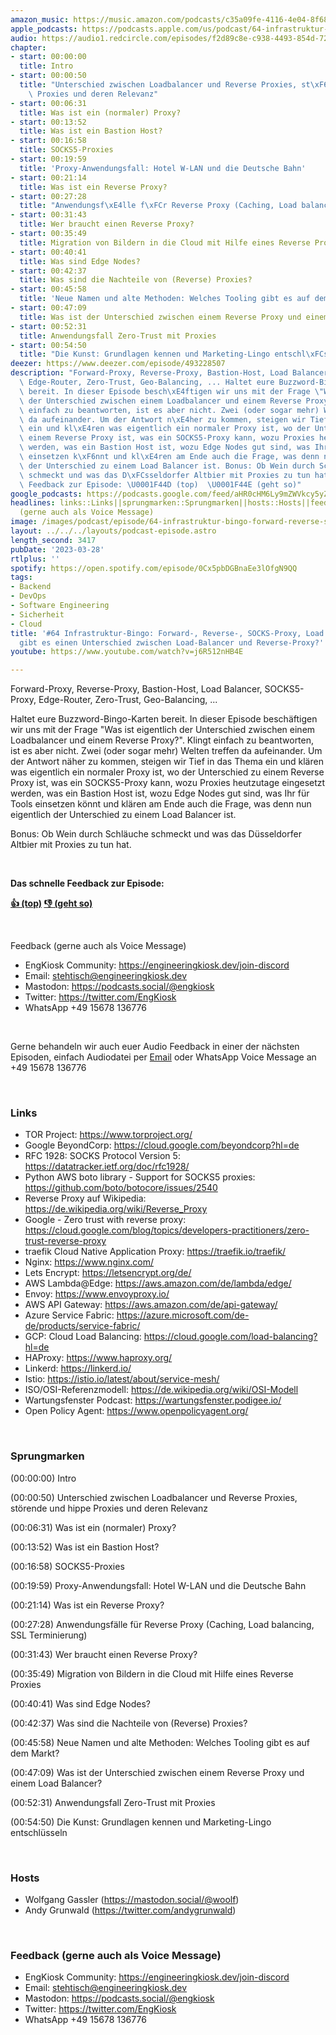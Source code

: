 ```yaml
---
amazon_music: https://music.amazon.com/podcasts/c35a09fe-4116-4e04-8f68-77d61b112e46/episodes/1a8f2a0b-f6fc-4581-8e8a-2148be86affa/engineering-kiosk-64-infrastruktur-bingo-forward--reverse--socks-proxy-load-balancing-und-gibt-es-einen-unterschied-zwischen-load-balancer-und-reverse-proxy
apple_podcasts: https://podcasts.apple.com/us/podcast/64-infrastruktur-bingo-forward-reverse-socks-proxy/id1603082924?i=1000606217974&uo=4
audio: https://audio1.redcircle.com/episodes/f2d89c8e-c938-4493-854d-72630d4f0d2d/stream.mp3
chapter:
- start: 00:00:00
  title: Intro
- start: 00:00:50
  title: "Unterschied zwischen Loadbalancer und Reverse Proxies, st\xF6rende und hippe\
    \ Proxies und deren Relevanz"
- start: 00:06:31
  title: Was ist ein (normaler) Proxy?
- start: 00:13:52
  title: Was ist ein Bastion Host?
- start: 00:16:58
  title: SOCKS5-Proxies
- start: 00:19:59
  title: 'Proxy-Anwendungsfall: Hotel W-LAN und die Deutsche Bahn'
- start: 00:21:14
  title: Was ist ein Reverse Proxy?
- start: 00:27:28
  title: "Anwendungsf\xE4lle f\xFCr Reverse Proxy (Caching, Load balancing, SSL Terminierung)"
- start: 00:31:43
  title: Wer braucht einen Reverse Proxy?
- start: 00:35:49
  title: Migration von Bildern in die Cloud mit Hilfe eines Reverse Proxies
- start: 00:40:41
  title: Was sind Edge Nodes?
- start: 00:42:37
  title: Was sind die Nachteile von (Reverse) Proxies?
- start: 00:45:58
  title: 'Neue Namen und alte Methoden: Welches Tooling gibt es auf dem Markt?'
- start: 00:47:09
  title: Was ist der Unterschied zwischen einem Reverse Proxy und einem Load Balancer?
- start: 00:52:31
  title: Anwendungsfall Zero-Trust mit Proxies
- start: 00:54:50
  title: "Die Kunst: Grundlagen kennen und Marketing-Lingo entschl\xFCsseln"
deezer: https://www.deezer.com/episode/493228507
description: "Forward-Proxy, Reverse-Proxy, Bastion-Host, Load Balancer, SOCKS5-Proxy,\
  \ Edge-Router, Zero-Trust, Geo-Balancing, ... Haltet eure Buzzword-Bingo-Karten\
  \ bereit. In dieser Episode besch\xE4ftigen wir uns mit der Frage \"Was ist eigentlich\
  \ der Unterschied zwischen einem Loadbalancer und einem Reverse Proxy?\". Klingt\
  \ einfach zu beantworten, ist es aber nicht. Zwei (oder sogar mehr) Welten treffen\
  \ da aufeinander. Um der Antwort n\xE4her zu kommen, steigen wir Tief in das Thema\
  \ ein und kl\xE4ren was eigentlich ein normaler Proxy ist, wo der Unterschied zu\
  \ einem Reverse Proxy ist, was ein SOCKS5-Proxy kann, wozu Proxies heutzutage eingesetzt\
  \ werden, was ein Bastion Host ist, wozu Edge Nodes gut sind, was Ihr f\xFCr Tools\
  \ einsetzen k\xF6nnt und kl\xE4ren am Ende auch die Frage, was denn nun eigentlich\
  \ der Unterschied zu einem Load Balancer ist. Bonus: Ob Wein durch Schl\xE4uche\
  \ schmeckt und was das D\xFCsseldorfer Altbier mit Proxies zu tun hat.  Das schnelle\
  \ Feedback zur Episode: \U0001F44D (top)  \U0001F44E (geht so)"
google_podcasts: https://podcasts.google.com/feed/aHR0cHM6Ly9mZWVkcy5yZWRjaXJjbGUuY29tLzBlY2ZkZmQ3LWZkYTEtNGMzZC05NTE1LTQ3NjcyN2Y5ZGY1ZQ/episode/NmM3Yzg4ZTktMWIyYi00ZDQwLTkxNTktN2Q0ZjE3MGY3MzIw?sa=X&ved=2ahUKEwidtN6t4P39AhU6vWoFHaxxDj8QkfYCegQIARAF
headlines: links::Links||sprungmarken::Sprungmarken||hosts::Hosts||feedback-gerne-auch-als-voice-message::Feedback
  (gerne auch als Voice Message)
image: /images/podcast/episode/64-infrastruktur-bingo-forward-reverse-socks-proxy-load-balancing-und-gibt-es-einen-unterschied-zwischen-load-balancer-und-reverse-proxy.jpg
layout: ../../../layouts/podcast-episode.astro
length_second: 3417
pubDate: '2023-03-28'
rtlplus: ''
spotify: https://open.spotify.com/episode/0Cx5pbDGBnaEe3lOfgN9QQ
tags:
- Backend
- DevOps
- Software Engineering
- Sicherheit
- Cloud
title: '#64 Infrastruktur-Bingo: Forward-, Reverse-, SOCKS-Proxy, Load Balancing und
  gibt es einen Unterschied zwischen Load-Balancer und Reverse-Proxy?'
youtube: https://www.youtube.com/watch?v=j6R512nHB4E

---
```

<p>Forward-Proxy, Reverse-Proxy, Bastion-Host, Load Balancer, SOCKS5-Proxy, Edge-Router, Zero-Trust, Geo-Balancing, ...</p><p>Haltet eure Buzzword-Bingo-Karten bereit. In dieser Episode beschäftigen wir uns mit der Frage &#34;Was ist eigentlich der Unterschied zwischen einem Loadbalancer und einem Reverse Proxy?&#34;. Klingt einfach zu beantworten, ist es aber nicht. Zwei (oder sogar mehr) Welten treffen da aufeinander. Um der Antwort näher zu kommen, steigen wir Tief in das Thema ein und klären was eigentlich ein normaler Proxy ist, wo der Unterschied zu einem Reverse Proxy ist, was ein SOCKS5-Proxy kann, wozu Proxies heutzutage eingesetzt werden, was ein Bastion Host ist, wozu Edge Nodes gut sind, was Ihr für Tools einsetzen könnt und klären am Ende auch die Frage, was denn nun eigentlich der Unterschied zu einem Load Balancer ist.</p><p>Bonus: Ob Wein durch Schläuche schmeckt und was das Düsseldorfer Altbier mit Proxies zu tun hat.</p><p><br></p><p><strong>Das schnelle Feedback zur Episode:</strong></p><p><a href="https://api.openpodcast.dev/feedback/64/upvote" rel="nofollow"><strong>👍 (top)</strong></a><strong>  </strong><a href="https://api.openpodcast.dev/feedback/64/downvote" rel="nofollow"><strong>👎 (geht so)</strong></a></p><p><br></p><p>Feedback (gerne auch als Voice Message)</p><ul><li>EngKiosk Community: <a href="https://engineeringkiosk.dev/join-discord">https://engineeringkiosk.dev/join-discord</a> </li><li>Email: <a href="mailto:stehtisch@engineeringkiosk.dev" rel="nofollow">stehtisch@engineeringkiosk.dev</a></li><li>Mastodon: <a href="https://podcasts.social/@engkiosk" rel="nofollow">https://podcasts.social/@engkiosk</a></li><li>Twitter: <a href="https://twitter.com/EngKiosk" rel="nofollow">https://twitter.com/EngKiosk</a></li><li>WhatsApp +49 15678 136776</li></ul><p><br></p><p>Gerne behandeln wir auch euer Audio Feedback in einer der nächsten Episoden, einfach Audiodatei per <a href="https://engineeringkiosk.dev/kontakt/">Email</a> oder WhatsApp Voice Message an +49 15678 136776</p><p><br></p><h3 id="links">Links</h3><ul><li>TOR Project: <a href="https://www.torproject.org/" rel="nofollow">https://www.torproject.org/</a></li><li>Google BeyondCorp: <a href="https://cloud.google.com/beyondcorp?hl=de" rel="nofollow">https://cloud.google.com/beyondcorp?hl=de</a></li><li>RFC 1928: SOCKS Protocol Version 5: <a href="https://datatracker.ietf.org/doc/rfc1928/" rel="nofollow">https://datatracker.ietf.org/doc/rfc1928/</a></li><li>Python AWS boto library - Support for SOCKS5 proxies: <a href="https://github.com/boto/botocore/issues/2540" rel="nofollow">https://github.com/boto/botocore/issues/2540</a></li><li>Reverse Proxy auf Wikipedia: <a href="https://de.wikipedia.org/wiki/Reverse_Proxy" rel="nofollow">https://de.wikipedia.org/wiki/Reverse_Proxy</a></li><li>Google - Zero trust with reverse proxy: <a href="https://cloud.google.com/blog/topics/developers-practitioners/zero-trust-reverse-proxy" rel="nofollow">https://cloud.google.com/blog/topics/developers-practitioners/zero-trust-reverse-proxy</a></li><li>traefik Cloud Native Application Proxy: <a href="https://traefik.io/traefik/" rel="nofollow">https://traefik.io/traefik/</a></li><li>Nginx: <a href="https://www.nginx.com/" rel="nofollow">https://www.nginx.com/</a></li><li>Lets Encrypt: <a href="https://letsencrypt.org/de/" rel="nofollow">https://letsencrypt.org/de/</a></li><li>AWS Lambda@Edge: <a href="https://aws.amazon.com/de/lambda/edge/" rel="nofollow">https://aws.amazon.com/de/lambda/edge/</a></li><li>Envoy: <a href="https://www.envoyproxy.io/" rel="nofollow">https://www.envoyproxy.io/</a></li><li>AWS API Gateway: <a href="https://aws.amazon.com/de/api-gateway/" rel="nofollow">https://aws.amazon.com/de/api-gateway/</a></li><li>Azure Service Fabric: <a href="https://azure.microsoft.com/de-de/products/service-fabric/" rel="nofollow">https://azure.microsoft.com/de-de/products/service-fabric/</a></li><li>GCP: Cloud Load Balancing: <a href="https://cloud.google.com/load-balancing?hl=de" rel="nofollow">https://cloud.google.com/load-balancing?hl=de</a></li><li>HAProxy: <a href="https://www.haproxy.org/" rel="nofollow">https://www.haproxy.org/</a></li><li>Linkerd: <a href="https://linkerd.io/" rel="nofollow">https://linkerd.io/</a></li><li>Istio: <a href="https://istio.io/latest/about/service-mesh/" rel="nofollow">https://istio.io/latest/about/service-mesh/</a></li><li>ISO/OSI-Referenzmodell: <a href="https://de.wikipedia.org/wiki/OSI-Modell" rel="nofollow">https://de.wikipedia.org/wiki/OSI-Modell</a></li><li>Wartungsfenster Podcast: <a href="https://wartungsfenster.podigee.io/" rel="nofollow">https://wartungsfenster.podigee.io/</a></li><li>Open Policy Agent: <a href="https://www.openpolicyagent.org/" rel="nofollow">https://www.openpolicyagent.org/</a></li></ul><p><br></p><h3 id="sprungmarken">Sprungmarken</h3><p>(00:00:00) Intro</p><p>(00:00:50) Unterschied zwischen Loadbalancer und Reverse Proxies, störende und hippe Proxies und deren Relevanz</p><p>(00:06:31) Was ist ein (normaler) Proxy?</p><p>(00:13:52) Was ist ein Bastion Host?</p><p>(00:16:58) SOCKS5-Proxies</p><p>(00:19:59) Proxy-Anwendungsfall: Hotel W-LAN und die Deutsche Bahn</p><p>(00:21:14) Was ist ein Reverse Proxy?</p><p>(00:27:28) Anwendungsfälle für Reverse Proxy (Caching, Load balancing, SSL Terminierung)</p><p>(00:31:43) Wer braucht einen Reverse Proxy?</p><p>(00:35:49) Migration von Bildern in die Cloud mit Hilfe eines Reverse Proxies</p><p>(00:40:41) Was sind Edge Nodes?</p><p>(00:42:37) Was sind die Nachteile von (Reverse) Proxies?</p><p>(00:45:58) Neue Namen und alte Methoden: Welches Tooling gibt es auf dem Markt?</p><p>(00:47:09) Was ist der Unterschied zwischen einem Reverse Proxy und einem Load Balancer?</p><p>(00:52:31) Anwendungsfall Zero-Trust mit Proxies</p><p>(00:54:50) Die Kunst: Grundlagen kennen und Marketing-Lingo entschlüsseln</p><p><br></p><h3 id="hosts">Hosts</h3><ul><li>Wolfgang Gassler (<a href="https://mastodon.social/@woolf" rel="nofollow">https://mastodon.social/@woolf</a>)</li><li>Andy Grunwald (<a href="https://twitter.com/andygrunwald" rel="nofollow">https://twitter.com/andygrunwald</a>)</li></ul><p><br></p><h3 id="feedback-gerne-auch-als-voice-message">Feedback (gerne auch als Voice Message)</h3><ul><li>EngKiosk Community: <a href="https://engineeringkiosk.dev/join-discord">https://engineeringkiosk.dev/join-discord</a> </li><li>Email: <a href="mailto:stehtisch@engineeringkiosk.dev" rel="nofollow">stehtisch@engineeringkiosk.dev</a></li><li>Mastodon: <a href="https://podcasts.social/@engkiosk" rel="nofollow">https://podcasts.social/@engkiosk</a></li><li>Twitter: <a href="https://twitter.com/EngKiosk" rel="nofollow">https://twitter.com/EngKiosk</a></li><li>WhatsApp +49 15678 136776</li></ul>